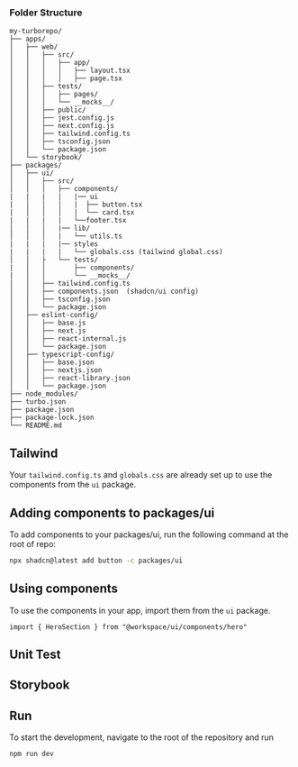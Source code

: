 ### Folder Structure

```
my-turborepo/
├── apps/
│   ├── web/
│   │   ├── src/
│   │   │   ├── app/
│   │   │   │   ├── layout.tsx
│   │   │   │   ├── page.tsx
│   │   ├── tests/
│   │   │   ├── pages/
│   │   │   └── __mocks__/
│   │   ├── public/
│   │   ├── jest.config.js
│   │   ├── next.config.js
│   │   ├── tailwind.config.ts
│   │   ├── tsconfig.json
│   │   └── package.json
│   └── storybook/  
├── packages/
│   ├── ui/
│   │   ├── src/
│   │   │   ├── components/  
|   |   |   |   |── ui
|   │   │   │   |  ├── button.tsx
|   │   │   │   |  └── card.tsx
|   |   |   |   └──footer.tsx
│   │   │   |── lib/
│   │   │   |   └── utils.ts
|   |   |   |── styles
|   |   |   |   └── globals.css (tailwind global.css)
│   │   ├   └── tests/
|   │   │       ├── components/
|   │   │       └── __mocks__/
│   │   ├── tailwind.config.ts
│   │   ├── components.json  (shadcn/ui config)
│   │   ├── tsconfig.json
│   │   └── package.json
│   ├── eslint-config/
│   │   ├── base.js
│   │   ├── next.js
│   │   ├── react-internal.js
│   │   └── package.json
│   ├── typescript-config/
│   │   ├── base.json
│   │   ├── nextjs.json
│   │   ├── react-library.json
│   │   └── package.json
├── node_modules/
├── turbo.json
├── package.json
├── package-lock.json
└── README.md
```

## Tailwind

Your `tailwind.config.ts` and `globals.css` are already set up to use the components from the `ui` package.

## Adding components to packages/ui

To add components to your packages/ui, run the following command at the root of repo:

```bash
npx shadcn@latest add button -c packages/ui
```

## Using components

To use the components in your app, import them from the `ui` package.

```tsx
import { HeroSection } from "@workspace/ui/components/hero"
```

## Unit Test 

## Storybook

## Run 
To start the development, navigate to the root of the repository and run

```bash
npm run dev
```
